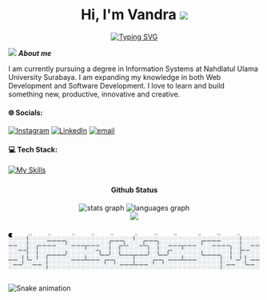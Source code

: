 <h1 align="center"><b>Hi, I'm Vandra </b><img src="https://media.giphy.com/media/hvRJCLFzcasrR4ia7z/giphy.gif" width="35"></h1>

<div align="center">
  <a href="https://git.io/typing-svg"><img src="https://readme-typing-svg.demolab.com?font=Fira+Code&weight=600&size=25&pause=1000&color=FFFFFFFF&background=none&center=true&width=435&lines=Aspiring+Full-Stack+Developer+" alt="Typing SVG" /></a>
</div>

<img src="https://media.giphy.com/media/ObNTw8Uzwy6KQ/giphy.gif" width="30px">&nbsp;**_About me_**

I am currently pursuing a degree in Information Systems at Nahdlatul Ulama University Surabaya. I am expanding my knowledge in both Web Development and Software Development. I love to learn and build something new, productive, innovative and creative.

#### 🌐 Socials:

[![Instagram](https://img.shields.io/badge/Instagram-%23E4405F.svg?logo=Instagram&logoColor=white)](https://instagram.com/@wichdafar) [![LinkedIn](https://img.shields.io/badge/LinkedIn-%230077B5.svg?logo=linkedin&logoColor=white)](https://www.linkedin.com/in/novandra-wichda-farun-4676ba331/) [![email](https://img.shields.io/badge/Email-D14836?logo=gmail&logoColor=white)](mailto:vandrasurabaya@gmail.com)

#### 💻 Tech Stack:

[![My Skills](https://skillicons.dev/icons?i=html,css,bootstrap,sass,js,nodejs,react,php,mysql,laravel,java,git,figma,arduino&theme=light&perline=10)](https://skillicons.dev)

###
###

<h4 align="center"> Github Status </h4>
  <div align="center">
    <img src="https://github-readme-stats.vercel.app/api?username=novandrawichdafarun&hide_title=false&hide_rank=false&show_icons=true&include_all_commits=true&count_private=true&disable_animations=false&theme=radical&locale=en&hide_border=false" height="135" alt="stats graph"  />
    <img src="https://github-readme-stats.vercel.app/api/top-langs?username=novandrawichdafarun&locale=en&hide_title=true&layout=compact&card_width=300&langs_count=7&theme=radical&hide_border=false" height="135" alt="languages graph"  />
  </div>

<div align="center">
  <img src="https://visitor-badge.laobi.icu/badge?page_id=novandrawichdafarun.novandrawichdafarun&left_color=indigo&right_color=cornflowerblue"  />
</div>

###
###


<picture>
  <source media="(prefers-color-scheme: dark)" srcset="https://raw.githubusercontent.com/novandrawichdafarun/novandrawichdafarun/output/pacman-contribution-graph-dark.svg">
  <source media="(prefers-color-scheme: light)" srcset="https://raw.githubusercontent.com/novandrawichdafarun/novandrawichdafarun/output/pacman-contribution-graph.svg">
  <img alt="pacman contribution graph" src="https://raw.githubusercontent.com/novandrawichdafarun/novandrawichdafarun/output/pacman-contribution-graph.svg">
</picture>

<br>

###

<img src="https://raw.githubusercontent.com/novandrawichdafarun/novandrawichdafarun/output/snake.svg" alt="Snake animation" />

###
